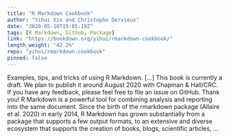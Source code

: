 ```yaml
---
title: "R Markdown Cookbook"
author: "Yihui Xie and Christophe Dervieux"
date: "2020-05-18T15:05:19Z"
tags: [R Markdown, Github, Package]
link: "https://bookdown.org/yihui/rmarkdown-cookbook/"
length_weight: "42.2%"
repo: "yihui/rmarkdown-cookbook"
pinned: false
---
```


Examples, tips, and tricks of using R Markdown. [...] This book is currently a draft. We plan to publish it around August 2020 with Chapman & Hall/CRC. If you have any feedback, please feel free to file an issue on GitHub. Thank you! R Markdown is a powerful tool for combining analysis and reporting into the same document. Since the birth of the rmarkdown package (Allaire et al. 2020) in early 2014, R Markdown has grown substantially from a package that supports a few output formats, to an extensive and diverse ecosystem that supports the creation of books, blogs, scientific articles, ...
